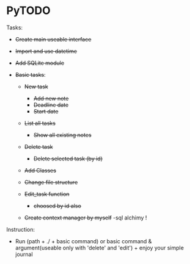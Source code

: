 # PyTODO

Tasks:
- <s>Create main useable interface</s>
- <s>Import and use datetime</s>
- <s>Add SQLite module</s> 
- <s>Basic tasks</s>:
 
    - <s>New task</s> 
        - <s>Add new note</s>
        - <s>Deadline date</s>
        - <s>Start date</s>  
    - <s>List all tasks</s>
        - <s>Show all existing notes</s>
        
    - <s>Delete task</s>
        - <s>Delete selected task (by id)</s> 
    - <s>Add Classes</s>
    - <s>Change file structure</s>
    - <s>Edit_task function</s>
        - <s>choosed by id also</s>
    - <s>Create context manager by myself</s>
    -sql alchimy !
    

Instruction: 
- Run (path + ./ + basic command) or basic command & argument(useable only with 'delete' and 'edit') + enjoy your simple journal 
  